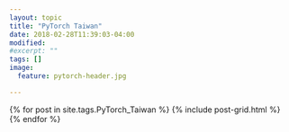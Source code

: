 ```yaml
---
layout: topic
title: "PyTorch Taiwan"
date: 2018-02-28T11:39:03-04:00
modified:
#excerpt: ""
tags: []
image:
  feature: pytorch-header.jpg

---
```


<div class="tiles">
{% for post in site.tags.PyTorch_Taiwan %}
  {% include post-grid.html %}
{% endfor %}
</div><!-- /.tiles -->

